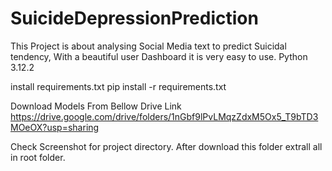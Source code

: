 # SuicideDepressionPrediction
This Project is about analysing Social Media text to predict Suicidal tendency, With a beautiful user Dashboard it is very easy to use.
Python 3.12.2

install requirements.txt pip install -r requirements.txt

Download Models From Bellow Drive Link https://drive.google.com/drive/folders/1nGbf9lPvLMqzZdxM5Ox5_T9bTD3MOeOX?usp=sharing

Check Screenshot for project directory. After download this folder extrall all in root folder.
